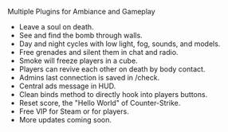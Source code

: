 Multiple Plugins for Ambiance and Gameplay
- Leave a soul on death.
- See and find the bomb through walls.
- Day and night cycles with low light, fog, sounds, and models.
- Free grenades and silent them in chat and radio.
- Smoke will freeze players in a cube.
- Players can revive each other on death by body contact.
- Admins last connection is saved in /check.
- Central ads message in HUD.
- Clean binds method to directly hook into players buttons.
- Reset score, the "Hello World" of Counter-Strike.
- Free VIP for Steam or for players.
- More updates coming soon.
